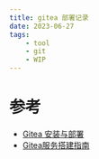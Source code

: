 ```yaml
---
title: gitea 部署记录
date: 2023-06-27
tags:
    - tool
    - git
    - WIP
---
```


# 参考

- [Gitea 安装与部署](https://wiki.coderqs.com/%E5%B7%A5%E5%85%B7/%E7%BC%96%E7%A8%8B%E5%B7%A5%E5%85%B7/%E7%89%88%E6%9C%AC%E6%8E%A7%E5%88%B6/git/%E8%A1%8D%E7%94%9F%E5%93%81/gitea/%E5%AE%89%E8%A3%85%E4%B8%8E%E9%83%A8%E7%BD%B2/)
- [Gitea服务搭建指南](https://www.cnblogs.com/sixsen/p/13218347.html)
